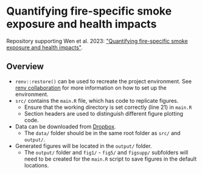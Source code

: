 # Quantifying fire-specific smoke exposure and health impacts
Repository supporting Wen et al. 2023: ["Quantifying fire-specific smoke exposure and health impacts"]().

## Overview
* `renv::restore()` can be used to recreate the project environment. See [renv collaboration](https://rstudio.github.io/renv/articles/renv.html#collaboration) for more information on how to set up the environment.
* `src/` contains the `main.R` file, which has code to replicate figures.
    * Ensure that the working directory is set correctly (line 21) in `main.R`
    * Section headers are used to distinguish different figure plotting code.
* Data can be downloaded from [Dropbox](https://www.dropbox.com/sh/kn36qx9ycv9rwq6/AABAW9xpHN9LFDTZygO0GGhda?dl=0). 
    * The `data/` folder should be in the same root folder as `src/` and `output/`.
* Generated figures will be located in the `output/` folder.
    * The `output/` folder and `fig1/` - `fig5/` and `figsupp/` subfolders will need to be created for the `main.R` script to save figures in the default locations.
